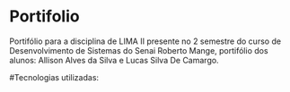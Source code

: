 # Portifolio
Portifólio para a disciplina de LIMA II presente no 2 semestre do curso de Desenvolvimento de Sistemas do Senai Roberto Mange, portifólio dos alunos: Allison Alves da Silva e Lucas Silva De Camargo.

#Tecnologias utilizadas:
